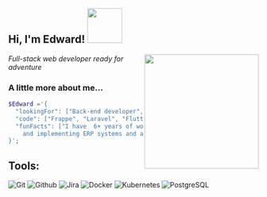 <h2> Hi, I'm Edward! <img src="https://media.giphy.com/media/RbDKaczqWovIugyJmW/giphy.gif" width="70"></h2>
<img align='right' src="hhttps://media.giphy.com/media/xT9IgzoKnwFNmISR8I/giphy.gif" width="230">
<p><em>Full-stack web developer ready for adventure</em></p>

### A little more about me...

```Php
$Edward ='{
  "lookingFor": ["Back-end developer", "Full-stack web developer"],
  "code": ["Frappe", "Laravel", "Flutter"],
  "funFacts": ["I have  6+ years of work experience with devs from all over the world ideveloping
    and implementing ERP systems and a host of other specialized systems"]
}';
```

## Tools:

![Git](https://img.shields.io/badge/-Git-000000?style=flat&logo=git)
![Github](https://img.shields.io/badge/-Github-000000?style=flat&logo=github) 
![Jira](https://img.shields.io/badge/-Jira-000000?style=flat&logo=jira) 
![Docker](https://img.shields.io/badge/-Docker-000000?style=flat&logo=docker) 
![Kubernetes](https://img.shields.io/badge/-Kubernetes-000000?style=flat&logo=kubernetes) 
![PostgreSQL](https://img.shields.io/badge/-PostgreSQL-000000?style=flat&logo=postgresql) 


